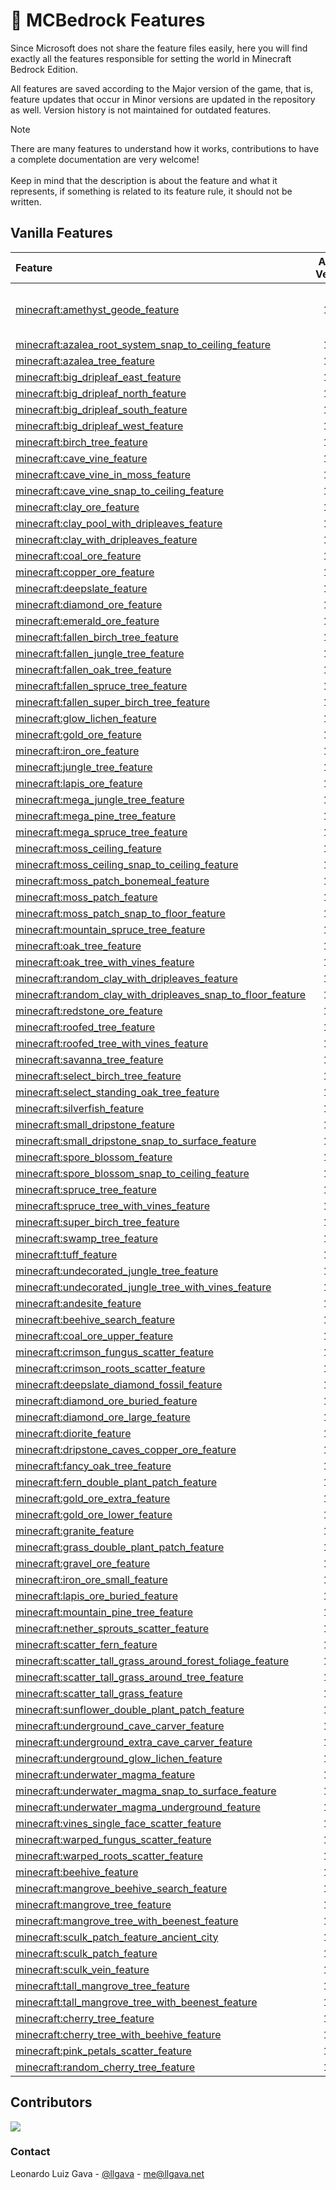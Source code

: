# 🌴 MCBedrock Features

Since Microsoft does not share the feature files easily, here you will find exactly all the features responsible for setting the world in Minecraft Bedrock Edition.

All features are saved according to the Major version of the game, that is, feature updates that occur in Minor versions are updated in the repository as well. Version history is not maintained for outdated features.

> [!NOTE]
> There are many features to understand how it works, contributions to have a complete documentation are very welcome! <br /><br />Keep in mind that the description is about the feature and what it represents, if something is related to its feature rule, it should not be written.

## Vanilla Features
| Feature                                                                                                                               | Added Version | Description                  |
| :------------------------------------------------------------------------------------------------------------------------------------ | :-----------: | ---------------------------- |
| [minecraft:amethyst_geode_feature](latest/features/amethyst_geode_feature.json)                                                       |      1.17     | Generates an amethyst geode. |
| [minecraft:azalea_root_system_snap_to_ceiling_feature](latest/features/azalea_root_system_snap_to_ceiling_feature.json)               |      1.17     |                              |
| [minecraft:azalea_tree_feature](latest/features/azalea_tree_feature.json)                                                             |      1.17     |                              |
| [minecraft:big_dripleaf_east_feature](latest/features/big_dripleaf_east_feature.json)                                                 |      1.17     |                              |
| [minecraft:big_dripleaf_north_feature](latest/features/big_dripleaf_north_feature.json)                                               |      1.17     |                              |
| [minecraft:big_dripleaf_south_feature](latest/features/big_dripleaf_south_feature.json)                                               |      1.17     |                              |
| [minecraft:big_dripleaf_west_feature](latest/features/big_dripleaf_west_feature.json)                                                 |      1.17     |                              |
| [minecraft:birch_tree_feature](latest/features/birch_tree_feature.json)                                                               |      1.17     |                              |
| [minecraft:cave_vine_feature](latest/features/cave_vine_feature.json)                                                                 |      1.17     |                              |
| [minecraft:cave_vine_in_moss_feature](latest/features/cave_vine_in_moss_feature.json)                                                 |      1.17     |                              |   
| [minecraft:cave_vine_snap_to_ceiling_feature](latest/features/cave_vine_snap_to_ceiling_feature.json)                                 |      1.17     |                              |   
| [minecraft:clay_ore_feature](latest/features/clay_ore_feature.json)                                                                   |      1.17     |                              |   
| [minecraft:clay_pool_with_dripleaves_feature](latest/features/clay_pool_with_dripleaves_feature.json)                                 |      1.17     |                              |   
| [minecraft:clay_with_dripleaves_feature](latest/features/clay_with_dripleaves_feature.json)                                           |      1.17     |                              |   
| [minecraft:coal_ore_feature](latest/features/coal_ore_feature.json)                                                                   |      1.17     |                              |   
| [minecraft:copper_ore_feature](latest/features/copper_ore_feature.json)                                                               |      1.17     |                              |   
| [minecraft:deepslate_feature](latest/features/deepslate_feature.json)                                                                 |      1.17     |                              |   
| [minecraft:diamond_ore_feature](latest/features/diamond_ore_feature.json)                                                             |      1.17     |                              |   
| [minecraft:emerald_ore_feature](latest/features/emerald_ore_feature.json)                                                             |      1.17     |                              |   
| [minecraft:fallen_birch_tree_feature](latest/features/fallen_birch_tree_feature.json)                                                 |      1.17     |                              |   
| [minecraft:fallen_jungle_tree_feature](latest/features/fallen_jungle_tree_feature.json)                                               |      1.17     |                              |   
| [minecraft:fallen_oak_tree_feature](latest/features/fallen_oak_tree_feature.json)                                                     |      1.17     |                              |   
| [minecraft:fallen_spruce_tree_feature](latest/features/fallen_spruce_tree_feature.json)                                               |      1.17     |                              |   
| [minecraft:fallen_super_birch_tree_feature](latest/features/fallen_super_birch_tree_feature.json)                                     |      1.17     |                              |   
| [minecraft:glow_lichen_feature](latest/features/glow_lichen_feature.json)                                                             |      1.17     |                              |   
| [minecraft:gold_ore_feature](latest/features/gold_ore_feature.json)                                                                   |      1.17     |                              |   
| [minecraft:iron_ore_feature](latest/features/iron_ore_feature.json)                                                                   |      1.17     |                              |   
| [minecraft:jungle_tree_feature](latest/features/jungle_tree_feature.json)                                                             |      1.17     |                              |   
| [minecraft:lapis_ore_feature](latest/features/lapis_ore_feature.json)                                                                 |      1.17     |                              |   
| [minecraft:mega_jungle_tree_feature](latest/features/mega_jungle_tree_feature.json)                                                   |      1.17     |                              |   
| [minecraft:mega_pine_tree_feature](latest/features/mega_pine_tree_feature.json)                                                       |      1.17     |                              |   
| [minecraft:mega_spruce_tree_feature](latest/features/mega_spruce_tree_feature.json)                                                   |      1.17     |                              |   
| [minecraft:moss_ceiling_feature](latest/features/moss_ceiling_feature.json)                                                           |      1.17     |                              |   
| [minecraft:moss_ceiling_snap_to_ceiling_feature](latest/features/moss_ceiling_snap_to_ceiling_feature.json)                           |      1.17     |                              |   
| [minecraft:moss_patch_bonemeal_feature](latest/features/moss_patch_bonemeal_feature.json)                                             |      1.17     |                              |   
| [minecraft:moss_patch_feature](latest/features/moss_patch_feature.json)                                                               |      1.17     |                              |   
| [minecraft:moss_patch_snap_to_floor_feature](latest/features/moss_patch_snap_to_floor_feature.json)                                   |      1.17     |                              |   
| [minecraft:mountain_spruce_tree_feature](latest/features/mountain_spruce_tree_feature.json)                                           |      1.17     |                              |   
| [minecraft:oak_tree_feature](latest/features/oak_tree_feature.json)                                                                   |      1.17     |                              |   
| [minecraft:oak_tree_with_vines_feature](latest/features/oak_tree_with_vines_feature.json)                                             |      1.17     |                              |   
| [minecraft:random_clay_with_dripleaves_feature](latest/features/random_clay_with_dripleaves_feature.json)                             |      1.17     |                              |   
| [minecraft:random_clay_with_dripleaves_snap_to_floor_feature](latest/features/random_clay_with_dripleaves_snap_to_floor_feature.json) |      1.17     |                              |   
| [minecraft:redstone_ore_feature](latest/features/redstone_ore_feature.json)                                                           |      1.17     |                              |   
| [minecraft:roofed_tree_feature](latest/features/roofed_tree_feature.json)                                                             |      1.17     |                              |   
| [minecraft:roofed_tree_with_vines_feature](latest/features/roofed_tree_with_vines_feature.json)                                       |      1.17     |                              |   
| [minecraft:savanna_tree_feature](latest/features/savanna_tree_feature.json)                                                           |      1.17     |                              |   
| [minecraft:select_birch_tree_feature](latest/features/select_birch_tree_feature.json)                                                 |      1.17     |                              |   
| [minecraft:select_standing_oak_tree_feature](latest/features/select_standing_oak_tree_feature.json)                                   |      1.17     |                              |   
| [minecraft:silverfish_feature](latest/features/silverfish_feature.json)                                                               |      1.17     |                              |   
| [minecraft:small_dripstone_feature](latest/features/small_dripstone_feature.json)                                                     |      1.17     |                              |   
| [minecraft:small_dripstone_snap_to_surface_feature](latest/features/small_dripstone_snap_to_surface_feature.json)                     |      1.17     |                              |   
| [minecraft:spore_blossom_feature](latest/features/spore_blossom_feature.json)                                                         |      1.17     |                              |   
| [minecraft:spore_blossom_snap_to_ceiling_feature](latest/features/spore_blossom_snap_to_ceiling_feature.json)                         |      1.17     |                              |   
| [minecraft:spruce_tree_feature](latest/features/spruce_tree_feature.json)                                                             |      1.17     |                              |   
| [minecraft:spruce_tree_with_vines_feature](latest/features/spruce_tree_with_vines_feature.json)                                       |      1.17     |                              |   
| [minecraft:super_birch_tree_feature](latest/features/super_birch_tree_feature.json)                                                   |      1.17     |                              |   
| [minecraft:swamp_tree_feature](latest/features/swamp_tree_feature.json)                                                               |      1.17     |                              |   
| [minecraft:tuff_feature](latest/features/tuff_feature.json)                                                                           |      1.17     |                              |   
| [minecraft:undecorated_jungle_tree_feature](latest/features/undecorated_jungle_tree_feature.json)                                     |      1.17     |                              |   
| [minecraft:undecorated_jungle_tree_with_vines_feature](latest/features/undecorated_jungle_tree_with_vines_feature.json)               |      1.17     |                              |   
| [minecraft:andesite_feature](latest/features/andesite_feature.json)                                                                   |      1.18     |                              |   
| [minecraft:beehive_search_feature](latest/features/beehive_search_feature.json)                                                       |      1.18     |                              |   
| [minecraft:coal_ore_upper_feature](latest/features/coal_ore_upper_feature.json)                                                       |      1.18     |                              |   
| [minecraft:crimson_fungus_scatter_feature](latest/features/crimson_fungus_scatter_feature.json)                                       |      1.18     |                              |   
| [minecraft:crimson_roots_scatter_feature](latest/features/crimson_roots_scatter_feature.json)                                         |      1.18     |                              |   
| [minecraft:deepslate_diamond_fossil_feature](latest/features/deepslate_diamond_fossil_feature.json)                                   |      1.18     |                              |   
| [minecraft:diamond_ore_buried_feature](latest/features/diamond_ore_buried_feature.json)                                               |      1.18     |                              |   
| [minecraft:diamond_ore_large_feature](latest/features/diamond_ore_large_feature.json)                                                 |      1.18     |                              |   
| [minecraft:diorite_feature](latest/features/diorite_feature.json)                                                                     |      1.18     |                              |   
| [minecraft:dripstone_caves_copper_ore_feature](latest/features/dripstone_caves_copper_ore_feature.json)                               |      1.18     |                              |   
| [minecraft:fancy_oak_tree_feature](latest/features/fancy_oak_tree_feature.json)                                                       |      1.18     |                              |   
| [minecraft:fern_double_plant_patch_feature](latest/features/fern_double_plant_patch_feature.json)                                     |      1.18     |                              |   
| [minecraft:gold_ore_extra_feature](latest/features/gold_ore_extra_feature.json)                                                       |      1.18     |                              |   
| [minecraft:gold_ore_lower_feature](latest/features/gold_ore_lower_feature.json)                                                       |      1.18     |                              |   
| [minecraft:granite_feature](latest/features/granite_feature.json)                                                                     |      1.18     |                              |   
| [minecraft:grass_double_plant_patch_feature](latest/features/grass_double_plant_patch_feature.json)                                   |      1.18     |                              |   
| [minecraft:gravel_ore_feature](latest/features/gravel_ore_feature.json)                                                               |      1.18     |                              |   
| [minecraft:iron_ore_small_feature](latest/features/iron_ore_small_feature.json)                                                       |      1.18     |                              |   
| [minecraft:lapis_ore_buried_feature](latest/features/lapis_ore_buried_feature.json)                                                   |      1.18     |                              |   
| [minecraft:mountain_pine_tree_feature](latest/features/mountain_pine_tree_feature.json)                                               |      1.18     |                              |   
| [minecraft:nether_sprouts_scatter_feature](latest/features/nether_sprouts_scatter_feature.json)                                       |      1.18     |                              |   
| [minecraft:scatter_fern_feature](latest/features/scatter_fern_feature.json)                                                           |      1.18     |                              |   
| [minecraft:scatter_tall_grass_around_forest_foliage_feature](latest/features/scatter_tall_grass_around_forest_foliage_feature.json)   |      1.18     |                              |   
| [minecraft:scatter_tall_grass_around_tree_feature](latest/features/scatter_tall_grass_around_tree_feature.json)                       |      1.18     |                              |   
| [minecraft:scatter_tall_grass_feature](latest/features/scatter_tall_grass_feature.json)                                               |      1.18     |                              |   
| [minecraft:sunflower_double_plant_patch_feature](latest/features/sunflower_double_plant_patch_feature.json)                           |      1.18     |                              |   
| [minecraft:underground_cave_carver_feature](latest/features/underground_cave_carver_feature.json)                                     |      1.18     |                              |   
| [minecraft:underground_extra_cave_carver_feature](latest/features/underground_extra_cave_carver_feature.json)                         |      1.18     |                              |   
| [minecraft:underground_glow_lichen_feature](latest/features/underground_glow_lichen_feature.json)                                     |      1.18     |                              |   
| [minecraft:underwater_magma_feature](latest/features/underwater_magma_feature.json)                                                   |      1.18     |                              |   
| [minecraft:underwater_magma_snap_to_surface_feature](latest/features/underwater_magma_snap_to_surface_feature.json)                   |      1.18     |                              |   
| [minecraft:underwater_magma_underground_feature](latest/features/underwater_magma_underground_feature.json)                           |      1.18     |                              |   
| [minecraft:vines_single_face_scatter_feature](latest/features/vines_single_face_scatter_feature.json)                                 |      1.18     |                              |   
| [minecraft:warped_fungus_scatter_feature](latest/features/warped_fungus_scatter_feature.json)                                         |      1.18     |                              |   
| [minecraft:warped_roots_scatter_feature](latest/features/warped_roots_scatter_feature.json)                                           |      1.18     |                              |   
| [minecraft:beehive_feature](latest/features/beehive_feature.json)                                                                     |      1.19     |                              |   
| [minecraft:mangrove_beehive_search_feature](latest/features/mangrove_beehive_search_feature.json)                                     |      1.19     |                              |   
| [minecraft:mangrove_tree_feature](latest/features/mangrove_tree_feature.json)                                                         |      1.19     |                              |   
| [minecraft:mangrove_tree_with_beenest_feature](latest/features/mangrove_tree_with_beenest_feature.json)                               |      1.19     |                              |   
| [minecraft:sculk_patch_feature_ancient_city](latest/features/sculk_patch_feature_ancient_city.json)                                   |      1.19     |                              |   
| [minecraft:sculk_patch_feature](latest/features/sculk_patch_feature.json)                                                             |      1.19     |                              |   
| [minecraft:sculk_vein_feature](latest/features/sculk_vein_feature.json)                                                               |      1.19     |                              |   
| [minecraft:tall_mangrove_tree_feature](latest/features/tall_mangrove_tree_feature.json)                                               |      1.19     |                              |   
| [minecraft:tall_mangrove_tree_with_beenest_feature](latest/features/tall_mangrove_tree_with_beenest_feature.json)                     |      1.19     |                              |   
| [minecraft:cherry_tree_feature](latest/features/cherry_tree_feature.json)                                                             |      1.20     |                              |   
| [minecraft:cherry_tree_with_beehive_feature](latest/features/cherry_tree_with_beehive_feature.json)                                   |      1.20     |                              |   
| [minecraft:pink_petals_scatter_feature](latest/features/pink_petals_scatter_feature.json)                                             |      1.20     |                              |   
| [minecraft:random_cherry_tree_feature](latest/features/random_cherry_tree_feature.json)                                               |      1.20     |                              |

## Contributors
<a href="https://github.com/llgava/neelix/graphs/contributors">
  <img src="https://contrib.rocks/image?repo=llgava/mcbedrock-features" />
</a>

### Contact
Leonardo Luiz Gava - [@llgava](https://twitter.com/llgava "Leonardo Luiz Gava • Twitter") - <me@llgava.net>